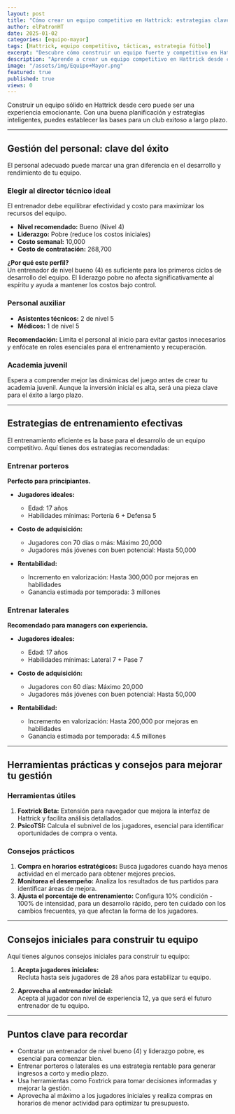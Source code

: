 ```yaml
---
layout: post
title: "Cómo crear un equipo competitivo en Hattrick: estrategias clave"
author: elPatronHT
date: 2025-01-02
categories: [equipo-mayor]
tags: [Hattrick, equipo competitivo, tácticas, estrategia fútbol]
excerpt: "Descubre cómo construir un equipo fuerte y competitivo en Hattrick con estrategias efectivas."
description: "Aprende a crear un equipo competitivo en Hattrick desde cero. Estrategias de fichajes, tácticas y entrenamiento para lograr el éxito."
image: "/assets/img/Equipo+Mayor.png"
featured: true
published: true
views: 0
---
```


Construir un equipo sólido en Hattrick desde cero puede ser una experiencia emocionante. Con una buena planificación y estrategias inteligentes, puedes establecer las bases para un club exitoso a largo plazo.

---

## Gestión del personal: clave del éxito

El personal adecuado puede marcar una gran diferencia en el desarrollo y rendimiento de tu equipo.

### Elegir al director técnico ideal

El entrenador debe equilibrar efectividad y costo para maximizar los recursos del equipo.

- **Nivel recomendado:** Bueno (Nivel 4)
- **Liderazgo:** Pobre (reduce los costos iniciales)
- **Costo semanal:** 10,000
- **Costo de contratación:** 268,700

**¿Por qué este perfil?**  
Un entrenador de nivel bueno (4) es suficiente para los primeros ciclos de desarrollo del equipo. El liderazgo pobre no afecta significativamente al espíritu y ayuda a mantener los costos bajo control.

### Personal auxiliar

- **Asistentes técnicos:** 2 de nivel 5
- **Médicos:** 1 de nivel 5

**Recomendación:** Limita el personal al inicio para evitar gastos innecesarios y enfócate en roles esenciales para el entrenamiento y recuperación.

### Academia juvenil

Espera a comprender mejor las dinámicas del juego antes de crear tu academia juvenil. Aunque la inversión inicial es alta, será una pieza clave para el éxito a largo plazo.

---

## Estrategias de entrenamiento efectivas

El entrenamiento eficiente es la base para el desarrollo de un equipo competitivo. Aquí tienes dos estrategias recomendadas:

### Entrenar porteros

**Perfecto para principiantes.**

- **Jugadores ideales:**

  - Edad: 17 años
  - Habilidades mínimas: Portería 6 + Defensa 5

- **Costo de adquisición:**

  - Jugadores con 70 días o más: Máximo 20,000
  - Jugadores más jóvenes con buen potencial: Hasta 50,000

- **Rentabilidad:**
  - Incremento en valorización: Hasta 300,000 por mejoras en habilidades
  - Ganancia estimada por temporada: 3 millones

### Entrenar laterales

**Recomendado para managers con experiencia.**

- **Jugadores ideales:**

  - Edad: 17 años
  - Habilidades mínimas: Lateral 7 + Pase 7

- **Costo de adquisición:**

  - Jugadores con 60 días: Máximo 20,000
  - Jugadores más jóvenes con buen potencial: Hasta 50,000

- **Rentabilidad:**
  - Incremento en valorización: Hasta 200,000 por mejoras en habilidades
  - Ganancia estimada por temporada: 4.5 millones

---

## Herramientas prácticas y consejos para mejorar tu gestión

### Herramientas útiles

1. **Foxtrick Beta:** Extensión para navegador que mejora la interfaz de Hattrick y facilita análisis detallados.
2. **PsicoTSI:** Calcula el subnivel de los jugadores, esencial para identificar oportunidades de compra o venta.

### Consejos prácticos

1. **Compra en horarios estratégicos:** Busca jugadores cuando haya menos actividad en el mercado para obtener mejores precios.
2. **Monitorea el desempeño:** Analiza los resultados de tus partidos para identificar áreas de mejora.
3. **Ajusta el porcentaje de entrenamiento:** Configura 10% condición - 100% de intensidad, para un desarrollo rápido, pero ten cuidado con los cambios frecuentes, ya que afectan la forma de los jugadores.

---

## Consejos iniciales para construir tu equipo

Aquí tienes algunos consejos iniciales para construir tu equipo:

1. **Acepta jugadores iniciales:**  
   Recluta hasta seis jugadores de 28 años para estabilizar tu equipo.

2. **Aprovecha al entrenador inicial:**  
   Acepta al jugador con nivel de experiencia 12, ya que será el futuro entrenador de tu equipo.

---

## Puntos clave para recordar

- Contratar un entrenador de nivel bueno (4) y liderazgo pobre, es esencial para comenzar bien.
- Entrenar porteros o laterales es una estrategia rentable para generar ingresos a corto y medio plazo.
- Usa herramientas como Foxtrick para tomar decisiones informadas y mejorar la gestión.
- Aprovecha al máximo a los jugadores iniciales y realiza compras en horarios de menor actividad para optimizar tu presupuesto.
